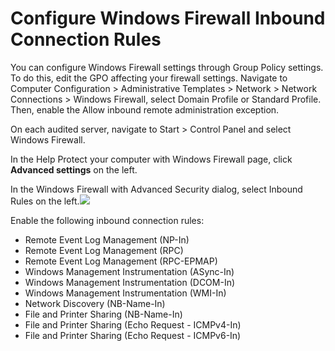 # Configure Windows Firewall Inbound Connection Rules

You can configure Windows Firewall settings through Group Policy settings. To do this, edit the GPO affecting your firewall settings. Navigate to Computer Configuration &gt;  Administrative Templates &gt; Network &gt; Network Connections  &gt; Windows Firewall, select Domain Profile or Standard Profile. Then, enable the Allow inbound remote administration exception.

On each audited server, navigate to Start &gt; Control Panel and select Windows Firewall.

In the Help Protect your computer with Windows Firewall page, click **Advanced settings** on the left.

In the Windows Firewall with Advanced Security dialog, select Inbound Rules on the left.![](../../../Resources/Images/Auditor/ManualConfig/ManualConfig_NLA_Inbound_Connections2016.png)

Enable the following inbound connection rules:

- Remote Event Log Management (NP-In)
- Remote Event Log Management (RPC)
- Remote Event Log Management (RPC-EPMAP)
- Windows Management Instrumentation (ASync-In)
- Windows Management Instrumentation (DCOM-In)
- Windows Management Instrumentation (WMI-In)
- Network Discovery (NB-Name-In)
- File and Printer Sharing (NB-Name-In)
- File and Printer Sharing (Echo Request - ICMPv4-In)
- File and Printer Sharing (Echo Request - ICMPv6-In)